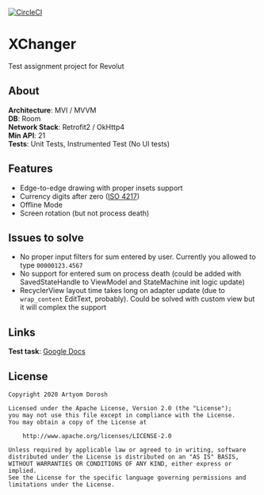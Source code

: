 [![CircleCI](https://circleci.com/gh/dniHze/revolut-test-assignment.svg?style=svg&circle-token=05cd8fe4e3269f9094d78c0ae567a231d0330f3f)](https://circleci.com)

# XChanger
Test assignment project for Revolut
## About
**Architecture**: MVI / MVVM<br/>
**DB**: Room<br/>
**Network Stack**: Retrofit2 / OkHttp4<br/>
**Min API**: 21<br/>
**Tests**: Unit Tests, Instrumented Test (No UI tests)
## Features
* Edge-to-edge drawing with proper insets support
* Currency digits after zero ([ISO 4217](https://en.wikipedia.org/wiki/ISO_4217))
* Offline Mode
* Screen rotation (but not process death)
## Issues to solve
* No proper input filters for sum entered by user. Currently you allowed to type `00000123.4567`
* No support for entered sum on process death 
(could be added with SavedStateHandle to ViewModel and StateMachine init logic update)
* RecyclerView layout time takes long on adapter update (due to `wrap_content` EditText, probably). 
Could be solved with custom view but it will complex the support
## Links
**Test task**: [Google Docs](https://docs.google.com/document/d/13Ecs3hhgZJJLsugNUwZPUn_9gsqzwH80Bb-1CRbauTQ/edit)<br/>
## License
```
Copyright 2020 Artyom Dorosh

Licensed under the Apache License, Version 2.0 (the "License");
you may not use this file except in compliance with the License.
You may obtain a copy of the License at

    http://www.apache.org/licenses/LICENSE-2.0

Unless required by applicable law or agreed to in writing, software
distributed under the License is distributed on an "AS IS" BASIS,
WITHOUT WARRANTIES OR CONDITIONS OF ANY KIND, either express or implied.
See the License for the specific language governing permissions and
limitations under the License.
```

